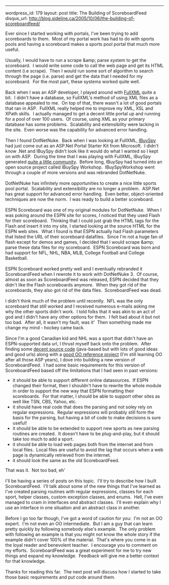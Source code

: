 --- 
wordpress_id: 179
layout: post
title: The Building of ScoreboardFeed
disqus_url: http://blog.sideline.ca/2005/10/06/the-building-of-scoreboardfeed/

Ever since I started working with portals, I've been trying to add
scoreboards to them.  Most of my portal work has had to do with
sports pools and having a scoreboard makes a sports pool portal that
much more useful.<br />
<br />
Usually, I would have to run a scrape &amp;amp; parse system to get the
scoreboard.  I would write some code to call the web page and get
its HTML content (i.e scrape).  Then I would run some sort of
algorithm to search through the page (i.e. parse) and get the data that
I needed for my scoreboard.  For the most part, these systems
worked quite well.<br />
<br />
Back when I was an ASP developer, I played around with <a href="http://www.fullxml.com/">FullXML</a>
quite a bit.  I didn't have a database, so FullXML's method of
using XML files as a database appealed to me.  On top of that,
there wasn't a lot of good portals that ran in ASP.  FullXML
really helped me to improve my XML, XSL and XPath skills.  I
actually managed to get a decent little portal up and running for a
pool of over 100 users.  Of course, using XML as your primary
database has some problems.  Scalability and extensibility were
lacking in the site.  Even worse was the capability for advanced
error handling.<br />
<br />
Then I found DotNetNuke.  Back when I was looking at FullXML, <a href="http://msdn.microsoft.com/library/default.asp'url=/library/en-us/dnbda/html/bdasampibsport.asp">IBuySpy</a>
had just come out as an ASP.Net Portal Starter Kit from
Microsoft.  I didn't know .Net and IBuySpy didn't look like it
would do what I wanted so I kept on with ASP.  During the time
that I was playing with FullXML, IBuySpy generated <a href="http://forums.asp.net/90/ShowForum.aspx">quite a little community</a>. 
Before long, IBuySpy had turned into an open source project called
IBuySpy Workshop.  IBuySpyWorkshop went through a couple of more
versions and was rebranded DotNetNuke.<br />
<br />
DotNetNuke has infinitely more opportunities to create a nice little
sports pool portal.  Scalability and extensibility are no longer a
problem.  ASP.Net has great support for advanced error
handling.  Even better, object-oriented techniques are now the
norm.  I was ready to build a better scoreboard.<br />
<br />
ESPN Scoreboard was one of my original modules for DotNetNuke. 
When I was poking around the ESPN site for scores, I noticed that they
used Flash for their scoreboard.  Thinking that I could just grab
the HTML tags for the Flash and insert it into my site, I started
looking at the source HTML for the ESPN web sites.  What I found
is that ESPN actually had Flash parameters that listed the URL of their
scoreboard datafiles.  Since I'm not a huge fan of flash except
for demos and games, I decided that I would scrape &amp;amp; parse these
data files for my scoreboard.  ESPN Scoreboard was born and had
support for NFL, NHL, NBA, MLB, College Football and College Basketball.<br />
<br />
ESPN Scoreboard worked pretty well and I eventually rebranded it
ScoreboardFeed when I rewrote it to work with DotNetNuke 3.  Of
course, almost as soon as ScoreboardFeed was released, ESPN decided
that they didn't like the Flash scoreboards anymore.  When they
got rid of the scoreboards, they also got rid of the data files. 
ScoreboardFeed was dead.<br />
<br />
I didn't think much of the problem until recently.  NFL was the
only scoreboard that still worked and I received numerous e-mails
asking me why the other sports didn't work.  I told folks that it
was akin to an act of god and I didn't have any other options for
them.  I felt bad about it but not too bad.  After all, it
wasn't my fault, was it'  Then something made me change my mind -
hockey came back.<br />
<br />
Since I'm a good Canadian kid and NHL was a sport that didn't have an
ESPN-supported data url, I thrust myself back onto the problem. 
After finding some <a href="http://xmlsports.sourceforge.net/">decent source code</a> (java-based but with lots of good ideas and good urls) along with a <a href="http://www.codeproject.com/aspnet/EncodedUrlBuilder.asp">good OO reference project</a>
(I'm still learning OO after all those ASP years), I dove into building
a new version of ScoreboardFeed.  I had some basic requirements
for this version of ScoreboardFeed based off the limitations that I had
seen in past versions:<br />
<ul>
  <li>it should be able to support different online datasources. 
If ESPN changed their format, then I shouldn't have to rewrite the
whole module in order to support the new way that ESPN formatting their
scoreboards.  For that matter, I should be able to support other
sites as well like TSN, CBS, Yahoo, etc.</li>
  <li>it should have real code that does the parsing and not soley rely
on regular expressions.  Regular expressions will probably still
form the basis for the parsing, but having a bit of code to make
decisions is sure useful!</li>
  <li>it should be able to be extended to support new sports as new
parsing routines are created.  It doesn't have to be
plug-and-play, but it should take too much to add a sport.</li>
  <li>it should be able to load web pages both from the internet and
from local files.  Local files are useful to avoid the lag that
occurs when a web page is dynamically retrieved from the internet.</li>
  <li>it should look the same as the old ScoreboardFeed.</li>
</ul>
That was it.  Not too bad, eh'<br />
<br />
I'll be having a series of posts on this topic.  I'll try to
describe how I built ScoreboardFeed.  I'll talk about some of the
new things that I've learned as I've created parsing routines with
regular expressions, classes for each sport, helper classes, custom
exception classes, and enums.  Hell, I've even managed to cram in
interfaces <i>and </i>abstract classes.  I'll even explain why I use an interface in one situation and an abstract class in another.<br />
<br />
Before I go too far though, I've got a word of caution for you: 
I'm not an OO expert.  I'm not even an OO intermediate.  But
I am a guy that can learn pretty quickly by following somebody else's
example.  The only problem with following an example is that you
might not know the whole story if the example didn't cover 100% of the
material.  That's where you come in as the loyal reader and
benevolent teacher.  I encourage you to comment on my
efforts.  ScoreboardFeed was a great experiment for me to try new
things and expand my knowledge.  Feedback will give me a better
context for that knowledge.<br />
<br />
Thanks for reading this far.  The next post will discuss how I
started to take those basic requirements and put code around them.<br />
<br />
